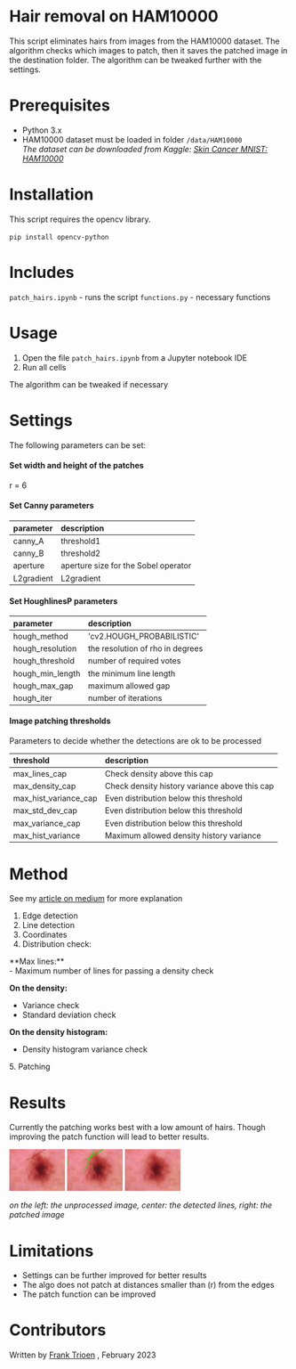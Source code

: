 
# Hair removal on HAM10000
This script eliminates hairs from images from the HAM10000 dataset. The algorithm checks which images to patch, then it saves the patched image in the destination folder. The algorithm can be tweaked further with the settings.

# Prerequisites 

- Python 3.x
- HAM10000 dataset must be loaded in folder `/data/HAM10000`<br>
*The dataset can be downloaded from Kaggle: [Skin Cancer MNIST: HAM10000
](https://www.kaggle.com/datasets/kmader/skin-cancer-mnist-ham10000)*

# Installation

This script requires the opencv library.

`pip install opencv-python`

# Includes

`patch_hairs.ipynb` - runs the script
`functions.py` - necessary functions

# Usage

1. Open the file `patch_hairs.ipynb` from a Jupyter notebook IDE<br>
2. Run all cells

The algorithm can be tweaked if necessary<br>


# Settings
The following parameters can be set:

#### Set width and height of the patches
r = 6

#### Set Canny parameters

| parameter | description |
| :-- | :--- | 
| canny_A  | threshold1 | 
| canny_B  | threshold2 | 
| aperture   | aperture size for the Sobel operator | 
| L2gradient | L2gradient  | 

#### Set HoughlinesP parameters

| parameter | description |
| :-- | :--- | 
| hough_method     |  'cv2.HOUGH_PROBABILISTIC' | 
| hough_resolution |    the resolution of rho in degrees | 
| hough_threshold  |    number of required votes | 
| hough_min_length |    the minimum line length | 
| hough_max_gap    |    maximum allowed gap | 
| hough_iter       |    number of iterations | 

#### Image patching thresholds
Parameters to decide whether the detections are ok to be processed

| threshold | description |
| :-- | :--- | 
| max_lines_cap  | Check density above this cap |
| max_density_cap  | Check density history variance above this cap |
| max_hist_variance_cap  |  Even distribution below this threshold |
| max_std_dev_cap  |  Even distribution below this threshold |
| max_variance_cap  |  Even distribution below this threshold |
| max_hist_variance  |  Maximum allowed density history variance |

# Method

See my [article on medium]() for more explanation

1. Edge detection
2. Line detection
3. Coordinates
4. Distribution check:
<p>
**Max lines:**<br>
- Maximum number of lines for passing a density check

**On the density:**<br>
- Variance check<br>
- Standard deviation check<br>

**On the density histogram:**<br>
- Density histogram variance check<br> 
</p>
5. Patching

# Results

Currently the patching works best with a low amount of hairs. Though improving the patch function will lead to better results.

<p float="center">
  <img src="https://github.com/Francode77/hair_removal_ham10000/blob/main/assets/OISIC_0024306.jpg" width="100" />
  <img src="https://github.com/Francode77/hair_removal_ham10000/blob/main/assets/pISIC_0024306.jpg" width="100" /> 
  <img src="https://github.com/Francode77/hair_removal_ham10000/blob/main/assets/ISIC_0024306.jpg" width="100" />
</p> 

*on the left: the unprocessed image, center: the detected lines, right: the patched image*

# Limitations
- Settings can be further improved for better results
- The algo does not patch at distances smaller than (r) from the edges
- The patch function can be improved

# Contributors

Written by [Frank Trioen](https://www.linkedin.com/in/frank-trioen-21b71135) , February 2023
 